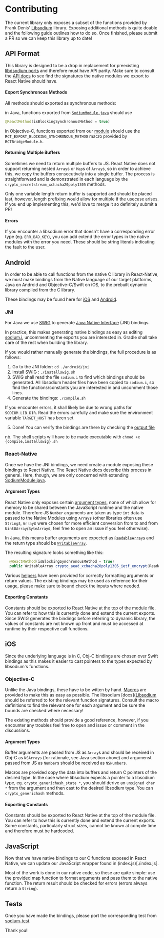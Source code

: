 # Contributing

The current library only exposes a subset of the functions provided by Frank Denis' [Libsodium](https://libsodium.gitbook.io/doc/) library. Exposing additional methods is quite doable and the following guide outlines how to do so. Once finished, please submit a PR so we can keep this library up to date!

## API Format

This library is designed to be a drop in replacement for preexisting [libdsodium ports](https://github.com/sodium-friends/) and therefore must have API parity. Make sure to consult the [API docs](https://sodium-friends.github.io/docs/docs/api) to see find the signatures the native modules we export to React Native should have.

#### Export Synchronous Methods

All methods should exported as synchronous methods:

in Java, functions exported from [`SodiumModule.java`](./android/src/main/java/com/reactnativelibsodium/rn/SodiumModule.java) should use
```java
@ReactMethod(isBlockingSynchronousMethod = true)
```

in Objective-C, functions exported from our [module](./ios/RCTSodium/RCTSodium.m) should use the `RCT_EXPORT_BLOCKING_SYNCHRONOUS_METHOD` macro provided by `RCTBridgeModule.h`.

#### Returning Multiple Buffers

Sometimes we need to return multiple buffers to JS. React Native does not support returning nested `Array`s or `Map`s of `Array`s, so in order to achieve this, we copy the buffers consecutively into a single buffer. The process is straightforward and is demonstrated in each language by the `crypto_secretstream_xchacha20poly1305` methods.

Only one variable length return buffer is supported and should be placed last, however, length prefixing would allow for multiple if the usecase arises. If you end up implementing this, we'd love to merge it so definitely submit a PR!

#### Errors

If you encounter a libsodium error that doesn't have a corresponding error type (eg. `ERR_BAD_KEY`), you can add extend the error types in the native modules with the error you need. These should be string literals indicating the fault to the user.

## Android

In order to be able to call functions from the native C library in React-Native, we must make bindings from the Native language of our target platforms, Java on Android and Objective-C/Swift on iOS, to the prebuilt dynamic library compiled from the C library.

These bindings may be found here for [iOS](./ios/RCTSodium/RCTSodium.m) and [Android](./android/src/main/java/com/reactnativelibsodium/jni/SodiumJNI.java).

### JNI

For Java we use [SWIG](http://www.swig.org/) to generate [Java Native Interface](https://developer.android.com/training/articles/perf-jni) (JNI) bindings.

In practice, this makes generating native bindings as easy as editing [sodium.i](./andoird/jni/sodium.i), uncommenting the exports you are interested in. Gradle shall take care of the rest when building the library.

If you would rather manually generate the bindings, the full procedure is as follows:

1. Go to the JNI folder:
```cd ./android/jni```
2. Install SWIG :
```./installswig.sh```
3. SWIG shall read the file `sodium.i` to find which bindings should be generated. All libsodium header files have been copied to `sodium.i`, so find the functions/constants you are interested in and uncomment those lines.
4. Generate the bindings:
```./compile.sh```

If you encounter errors, it shall likely be due to wrong paths for `SODIUM_LIB_DIR`. Read the errors carefully and make sure the environment variable `TARGET_HOST` has been set

5. Done! You can verify the bindings are there by checking the [output file](./android/src/main/java/com/reactnativelibsodium/jni/SodiumJNI.java)

nb. The shell scripts will have to be made executable with `chmod +x {compile,installswig}.sh`

### React-Native

Once we have the JNI bindings, we need create a module exposing these bindings to React Native. The React Native [docs](https://reactnative.dev/docs/native-modules-android) describe this process in general. Here, though, we are only concerned with extending [SodiumModule.java](./android/src/main/java/com/reactnativelibsodium/rn/SodiumModule.java).

#### Argument Types

React Native only exposes certain [argument types](https://reactnative.dev/docs/native-modules-android#argument-types), none of which allow for memory to be shared between the JavaScript runtime and the native module. Therefore JS `Number` arguments are taken as type `int` data is passed to the Native Modules using `Array`s (other libraries often use `String`s, `Array`s were chosen for more efficient conversion from to and from `Uint8Array`/`ByteArray`s, feel free to open an issue if you feel otherwise).

In Java, this means buffer arguments are expected as [`ReadableArray`s](https://github.com/facebook/react-native/blob/master/ReactAndroid/src/main/java/com/facebook/react/bridge/ReadableArray.java) and the return type should be [`WritableArray`](https://github.com/facebook/react-native/blob/master/ReactAndroid/src/main/java/com/facebook/react/bridge/WritableArray.java).

The resulting signature looks something like this:
```Java
  @ReactMethod(isBlockingSynchronousMethod = true)
  public WritableArray crypto_aead_xchacha20poly1305_ietf_encrypt(ReadableArray c, int tag, ...) {
```

Various [helpers](./android/src/main/java/com/reactnativelibsodium/helpers) have been provided for correctly formatting arguments or return values. The existing bindings may be used as reference for their usage, please make sure to bound check the inputs where needed.

#### Exporting Constants

Constants should be exported to React Native at the top of the module file. You can refer to how this is currently done and extend the current exports. Since SWIG generates the bindings before referring to dynamic library, the values of constants are not known up front and must be accessed at runtime by their respective call functions.

## iOS

Since the underlying language is in C, Obj-C bindings are chosen over Swift bindings as this makes it easier to cast pointers to the types expected by libsodium's functions.

### Objective-C

Unlike the Java bindings, these have to be witten by hand. [Macros](./ios/RCTSodium/RCTSodium.m) are provided to make this as easy as possible. The libsodium [docs]([Libsodium](https://libsodium.gitbook.io/doc/) should be referred to for the relevant function signatures. Consult the macro definitions to find the relevant one for each argument and be sure the bounds are checked where necessary!

The existing methods should provide a good reference, however, if you encounter any troubles feel free to open and issue or comment in the discussions.

#### Argument Types

Buffer arguments are passed from JS as `Array`s and should be received in Obj-C as `NSArray`s (for rationale, see Java section above) and argumenst passed from JS as `Number`s should be received as `NSNumber`s.

Macros are provided copy the data into buffers and return C pointers of the desired type. In the case where libsodium expects a pointer to a libsodium type, eg. `crypto_generichash_state *`, you should derive an `unsigned char *` from the argument and then cast to the desired libsodium type. You can `crypto_generichash` methods.

#### Exporting Constants

Constants should be exported to React Native at the top of the module file. You can refer to how this is currently done and extend the current exports. Some constants, particularly struct sizes, cannot be known at compile time and therefore must be hardcoded.

## JavaScript

Now that we have native bindings to our C functions exposed in React Native, we can update our JavaScript wrapper found in (index.js)[./index.js].

Most of the work is done in our native code, so these are quite simple: use the provided map function to format arguments and pass them to the native function. The return result should be checked for errors (errors always return a `String`).

## Tests

Once you have made the bindings, please port the corresponding test from [sodium-test](https://github.com/sodium-friends/sodium-test).

Thank you!

